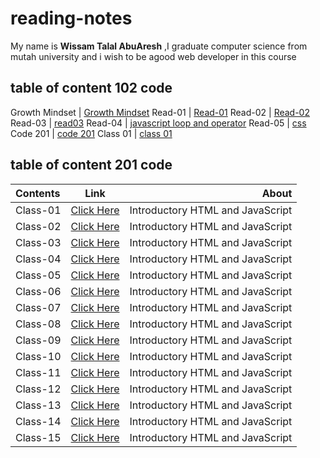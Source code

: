 # reading-notes

My name is **Wissam Talal AbuAresh** ,I graduate computer science from mutah university and i wish to be agood web developer in this course

## table of content 102 code
       
Growth Mindset | [Growth Mindset](https://wissamtalal9.github.io/reading-note/Growth) 
Read-01 | [Read-01](https://wissamtalal9.github.io/reading-note/Read-01)
Read-02 | [Read-02](https://wissamtalal9.github.io/reading-note/Read-02)
Read-03 | [read03](https://wissamtalal9.github.io/reading-note/Read-03)
Read-04 | [javascript loop and operator](https://wissamtalal9.github.io/reading-note/Read-04)
Read-05 | [css](https://wissamtalal9.github.io/reading-note/Read-05)
Code 201 | [code 201](https://wissamtalal9.github.io/reading-note/code-201)
Class 01 | [class 01](https://wissamtalal9.github.io/reading-note/class-01)

## table of content 201 code

| Contents    | Link        |   About   |
| :---        |    :----:   |          ---: |
| Class-01    | [Click Here](https://wissamtalal9.github.io/reading-note/class-01) | Introductory HTML and JavaScript |
| Class-02    | [Click Here](https://wissamtalal9.github.io/reading-note/class-01) | Introductory HTML and JavaScript |
| Class-03    | [Click Here](https://wissamtalal9.github.io/reading-note/class-01) | Introductory HTML and JavaScript |
| Class-04    | [Click Here](https://wissamtalal9.github.io/reading-note/class-01) | Introductory HTML and JavaScript |
| Class-05    | [Click Here](https://wissamtalal9.github.io/reading-note/class-01) | Introductory HTML and JavaScript |
| Class-06    | [Click Here](https://wissamtalal9.github.io/reading-note/class-01) | Introductory HTML and JavaScript |
| Class-07    | [Click Here](https://wissamtalal9.github.io/reading-note/class-01) | Introductory HTML and JavaScript |
| Class-08    | [Click Here](https://wissamtalal9.github.io/reading-note/class-01) | Introductory HTML and JavaScript |
| Class-09    | [Click Here](https://wissamtalal9.github.io/reading-note/class-01) | Introductory HTML and JavaScript |
| Class-10    | [Click Here](https://wissamtalal9.github.io/reading-note/class-01) | Introductory HTML and JavaScript |
| Class-11    | [Click Here](https://wissamtalal9.github.io/reading-note/class-01) | Introductory HTML and JavaScript |
| Class-12    | [Click Here](https://wissamtalal9.github.io/reading-note/class-01) | Introductory HTML and JavaScript |
| Class-13    | [Click Here](https://wissamtalal9.github.io/reading-note/class-01) | Introductory HTML and JavaScript |
| Class-14    | [Click Here](https://wissamtalal9.github.io/reading-note/class-01) | Introductory HTML and JavaScript |
| Class-15    | [Click Here](https://wissamtalal9.github.io/reading-note/class-01) | Introductory HTML and JavaScript |



 


